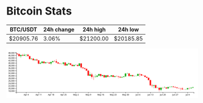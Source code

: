 # Bitcoin Stats

BTC/USDT|24h change|24h high|24h low|
|---|---|---|---|
|$20905.76|3.06%|$21200.00|$20185.85|

<img src="./chart.svg">
